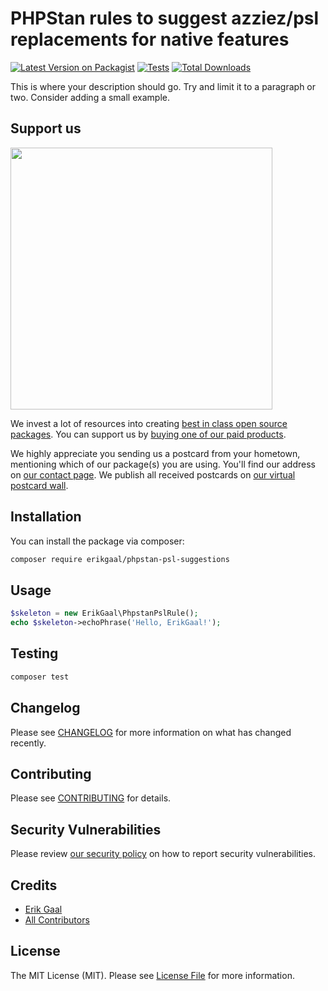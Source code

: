 # PHPStan rules to suggest azziez/psl replacements for native features

[![Latest Version on Packagist](https://img.shields.io/packagist/v/erikgaal/phpstan-psl-suggestions.svg?style=flat-square)](https://packagist.org/packages/erikgaal/phpstan-psl-suggestions)
[![Tests](https://img.shields.io/github/actions/workflow/status/erikgaal/phpstan-psl-suggestions/run-tests.yml?branch=main&label=tests&style=flat-square)](https://github.com/erikgaal/phpstan-psl-suggestions/actions/workflows/run-tests.yml)
[![Total Downloads](https://img.shields.io/packagist/dt/erikgaal/phpstan-psl-suggestions.svg?style=flat-square)](https://packagist.org/packages/erikgaal/phpstan-psl-suggestions)

This is where your description should go. Try and limit it to a paragraph or two. Consider adding a small example.

## Support us

[<img src="https://github-ads.s3.eu-central-1.amazonaws.com/phpstan-psl-suggestions.jpg?t=1" width="419px" />](https://spatie.be/github-ad-click/phpstan-psl-suggestions)

We invest a lot of resources into creating [best in class open source packages](https://spatie.be/open-source). You can support us by [buying one of our paid products](https://spatie.be/open-source/support-us).

We highly appreciate you sending us a postcard from your hometown, mentioning which of our package(s) you are using. You'll find our address on [our contact page](https://spatie.be/about-us). We publish all received postcards on [our virtual postcard wall](https://spatie.be/open-source/postcards).

## Installation

You can install the package via composer:

```bash
composer require erikgaal/phpstan-psl-suggestions
```

## Usage

```php
$skeleton = new ErikGaal\PhpstanPslRule();
echo $skeleton->echoPhrase('Hello, ErikGaal!');
```

## Testing

```bash
composer test
```

## Changelog

Please see [CHANGELOG](CHANGELOG.md) for more information on what has changed recently.

## Contributing

Please see [CONTRIBUTING](https://github.com/spatie/.github/blob/main/CONTRIBUTING.md) for details.

## Security Vulnerabilities

Please review [our security policy](../../security/policy) on how to report security vulnerabilities.

## Credits

- [Erik Gaal](https://github.com/erikgaal)
- [All Contributors](../../contributors)

## License

The MIT License (MIT). Please see [License File](LICENSE.md) for more information.
